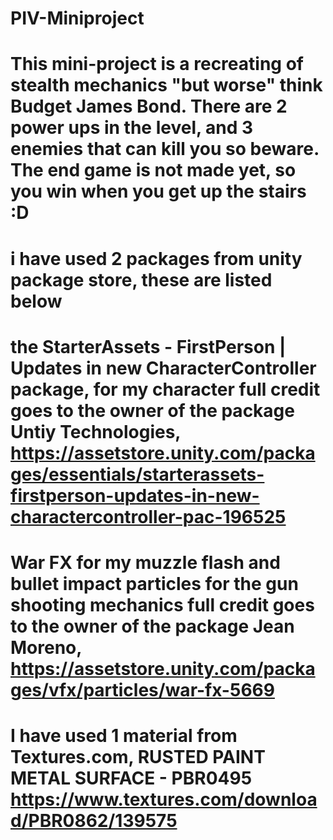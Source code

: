 # PIV-Miniproject
# This mini-project is a recreating of stealth mechanics "but worse" think Budget James Bond. There are 2 power ups in the level, and 3 enemies that can kill you so beware. The end game is not made yet, so you win when you get up the stairs :D
# i have used 2 packages from unity package store, these are listed below
# the StarterAssets - FirstPerson | Updates in new CharacterController package, for my character full credit goes to the owner of the package Untiy Technologies, https://assetstore.unity.com/packages/essentials/starterassets-firstperson-updates-in-new-charactercontroller-pac-196525
# War FX for my muzzle flash and bullet impact particles for the gun shooting mechanics full credit goes to the owner of the package Jean Moreno, https://assetstore.unity.com/packages/vfx/particles/war-fx-5669
# I have used 1 material from Textures.com, RUSTED PAINT METAL SURFACE - PBR0495 https://www.textures.com/download/PBR0862/139575
